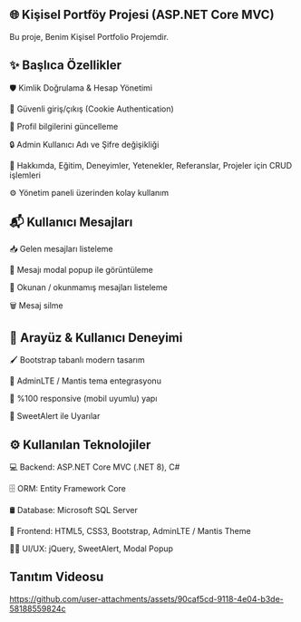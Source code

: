 🌐 Kişisel Portföy Projesi (ASP.NET Core MVC)
------------------------------------------------------------------------------ 
Bu proje, Benim Kişisel Portfolio Projemdir.


  ✨ Başlıca Özellikler
  ------------------------------------------------------------------------------
  
  🛡️ Kimlik Doğrulama & Hesap Yönetimi

  🔑 Güvenli giriş/çıkış (Cookie Authentication)

  👤 Profil bilgilerini güncelleme

  🔒 Admin Kullanıcı Adı ve Şifre değişikliği
  
  📄 Hakkımda, Eğitim, Deneyimler, Yetenekler, Referanslar, Projeler için CRUD işlemleri

  ⚙️ Yönetim paneli üzerinden kolay kullanım
  

📬 Kullanıcı Mesajları
------------------------------------------------------------------------------

  📥 Gelen mesajları listeleme

  🔎 Mesajı modal popup ile görüntüleme

  🔄 Okunan / okunmamış mesajları listeleme

  🗑️ Mesaj silme
  

🎨 Arayüz & Kullanıcı Deneyimi
------------------------------------------------------------------------------

  🖌️ Bootstrap tabanlı modern tasarım

  🧩 AdminLTE / Mantis tema entegrasyonu

  📱 %100 responsive (mobil uyumlu) yapı

  🎯 SweetAlert ile Uyarılar
  

⚙️ Kullanılan Teknolojiler
------------------------------------------------------------------------------ 

  💻 Backend: ASP.NET Core MVC (.NET 8), C#

  🗄️ ORM: Entity Framework Core

  🛢️ Database: Microsoft SQL Server

  🎨 Frontend: HTML5, CSS3, Bootstrap, AdminLTE / Mantis Theme

  🧑‍💻 UI/UX: jQuery, SweetAlert, Modal Popup


  Tanıtım Videosu
  ------------------------------------------------------------------------------
  https://github.com/user-attachments/assets/90caf5cd-9118-4e04-b3de-58188559824c
